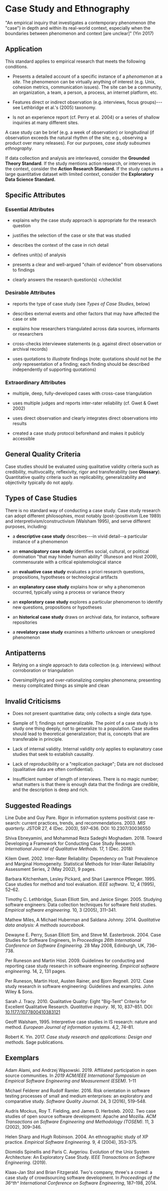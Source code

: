 # Case Study and Ethnography 
<standard name="Case Study and Ethnography">

"An empirical inquiry that investigates a contemporary phenomenon (the
"case") in depth and within its real-world context, especially when the
boundaries between phenomenon and context \[are unclear\]" (Yin 2017)

## Application 

This standard applies to empirical research that meets the following
conditions.

-   Presents a detailed account of a specific instance of a *phenomenon*
    at a *site*. The phenomenon can be virtually anything of interest
    (e.g. Unix, cohesion metrics, communication issues). The site can be
    a community, an organization, a team, a person, a process, an
    internet platform, etc.

-   Features direct or indirect observation (e.g. interviews, focus
    groups)---see Lethbridge et al.'s (2005) taxonomy.

-   Is not an experience report (cf. Perry et al. 2004) or a series of
    shallow inquiries at many different sites.

A case study can be brief (e.g. a week of observation) or longitudinal
(if observation exceeds the natural rhythm of the site; e.g., observing
a product over many releases). For our purposes, *case study subsumes
ethnography*.

If data collection and analysis are interleaved, consider the **Grounded
Theory Standard**. If the study mentions action research, or intervenes
in the context, consider the **Action Research Standard.** If the study
captures a large quantitative dataset with limited context, consider the
**Exploratory Data Science Standard.**

## Specific Attributes 

### Essential Attributes
<checklist name="Essential">

-   explains why the case study approach is appropriate for the research question

-   justifies the selection of the case or site that was studied

-   describes the context of the case in rich detail

-   defines unit(s) of analysis

-   presents a clear and well-argued "chain of evidence" from observations to findings

-   clearly answers the research question(s)
</checklist
    
### Desirable Attributes
<checklist name="Desirable">

-   reports the type of case study (see *Types of Case Studies*, below)

-   describes external events and other factors that may have affected the case or site

-   explains how researchers triangulated across data sources, informants or researchers

-   cross-checks interviewee statements (e.g. against direct observation or archival records)

-   uses quotations to *illustrate* findings (note: quotations should not be *the only* representation of a finding; each finding should be described independently of supporting quotations)
</checklist>
    
### Extraordinary Attributes
<checklist name="Extraordinary">

-   multiple, deep, fully-developed cases with cross-case triangulation

-   uses multiple judges and reports inter-rater reliability (cf. Gwet & Gwet 2002)

-   uses direct observation and clearly integrates direct observations into results

-   created a case study protocol beforehand and makes it publicly accessible
</checklist>
    
## General Quality Criteria 

Case studies should be evaluated using qualitative validity criteria
such as credibility, multivocality, reflexivity, rigor and
transferability (see **Glossary**). Quantitative quality criteria such
as replicability, generalizability and objectivity typically do not
apply.

## Types of Case Studies 

There is no standard way of conducting a case study. Case study research
can adopt different philosophies, most notably (post-)positivism (Lee
1989) and interpretivism/constructivism (Walsham 1995), and serve
different purposes, including:

-   a **descriptive case study** describes---in vivid detail--a
    particular instance of a phenomenon

-   an **emancipatory case study** identifies social, cultural, or
    political domination "that may hinder human ability" (Runeson and
    Host 2009), commensurate with a critical epistemological stance

-   an **evaluative case study** evaluates a priori research questions,
    propositions, hypotheses or technological artifacts

-   an **explanatory case study** explains how or why a phenomenon
    occurred, typically using a process or variance theory

-   an **exploratory case study** explores a particular phenomenon to
    identify new questions, propositions or hypotheses

-   an **historical case study** draws on archival data, for instance,
    software repositories

-   a **revelatory case study** examines a hitherto unknown or
    unexplored phenomenon

## Antipatterns 

-   Relying on a single approach to data collection (e.g. interviews)
    without corroboration or triangulation

-   Oversimplifying and over-rationalizing complex phenomena; presenting
    messy complicated things as simple and clean

## Invalid Criticisms 

-   Does not present quantitative data; only collects a single data
    type.

-   Sample of 1; findings not generalizable. The point of a case study
    is to study one thing deeply, not to generalize to a population.
    Case studies should lead to theoretical generalization; that is,
    concepts that are transferable in principle.

-   Lack of internal validity. Internal validity only applies to
    explanatory case studies that seek to establish causality.

-   Lack of reproducibility or a "replication package"; Data are not
    disclosed (qualitative data are often confidential).

-   Insufficient number of length of interviews. There is no magic
    number; what matters is that there is enough data that the findings
    are credible, and the description is deep and rich.

## Suggested Readings 

Line Dube and Guy Pare. Rigor in information systems positivist case
re-search: current practices, trends, and recommendations. 2003. *MIS
quarterly.* JSTOR 27, 4 (Dec. 2003), 597–636. DOI: 10.2307/30036550

Shiva Ebneyamini, and Mohammad Reza Sadeghi Moghadam. 2018. Toward
Developing a Framework for Conducting Case Study Research.
*International Journal of Qualitative Methods.* 17, 1 (Dec. 2018)

Kilem Gwet. 2002. Inter-Rater Reliability: Dependency on Trait
Prevalence and Marginal Homogeneity. Statistical Methods for Inter-Rater
Reliability Assessment Series, 2 (May 2002), 9 pages.

Barbara Kitchenham, Lesley Pickard, and Shari Lawrence Pfleeger. 1995.
Case studies for method and tool evaluation. *IEEE software.* 12, 4
(1995), 52–62.

Timothy C. Lethbridge, Susan Elliott Sim, and Janice Singer. 2005.
Studying software engineers: Data collection techniques for software
field studies. *Empirical software engineering.* 10, 3 (2005), 311–341.

Mathew Miles, A Michael Huberman and Saldana Johnny. 2014. *Qualitative
data analysis: A methods sourcebook*.

Dewayne E. Perry, Susan Elliott Sim, and Steve M. Easterbrook. 2004.
Case Studies for Software Engineers, In *Proceedings 26th International
Conference on Software Engineering.* 28 May 2008, Edinburgh, UK,
736–738.

Per Runeson and Martin Höst. 2009. Guidelines for conducting and
reporting case study research in software engineering. *Empirical
software engineering*. 14, 2, 131 pages.

Per Runeson, Martin Host, Austen Rainer, and Bjorn Regnell. 2012. Case
study research in software engineering: Guidelines and examples. John
Wiley & Sons.

Sarah J. Tracy. 2010. Qualitative Quality: Eight "Big-Tent" Criteria for
Excellent Qualitative Research. *Qualitative Inquiry*. *16*, 10,
837–851. DOI:
[10.1177/1077800410383121](https://doi.org/10.1177/1077800410383121)

Geoff Walsham, 1995. Interpretive case studies in IS research: nature
and method. *European Journal of information systems.* 4,2, 74–81.

Robert K. Yin. 2017. *Case study research and applications: Design and
methods*. Sage publications.

## Exemplars 

Adam Alami, and Andrzej Wąsowski. 2019. Affiliated participation in open
source communities. In *2019 ACM/IEEE International Symposium on
Empirical Software Engineering and Measurement (ESEM)*. 1–11

Michael Felderer and Rudolf Ramler. 2016. Risk orientation in software
testing processes of small and medium enterprises: an exploratory and
comparative study. *Software Quality Journal*. 24, 3 (2016), 519–548.

Audris Mockus, Roy T. Fielding, and James D. Herbsleb. 2002. Two case
studies of open source software development: Apache and Mozilla. *ACM
Transactions on Software Engineering and Methodology (TOSEM).* 11, 3
(2002), 309–346.

Helen Sharp and Hugh Robinson. 2004. An ethnographic study of XP
practice. *Empirical Software Engineering.* 9, 4 (2004), 353–375.

Diomidis Spinellis and Paris C. Avgeriou. Evolution of the Unix System
Architecture: An Exploratory Case Study. *IEEE Transactions on Software
Engineering*. (2019).

Klaas-Jan Stol and Brian Fitzgerald. Two's company, three's a crowd: a
case study of crowdsourcing software development. In *Proceedings of the
36^th^ International Conference on Software Engineering*, 187–198,
2014.
